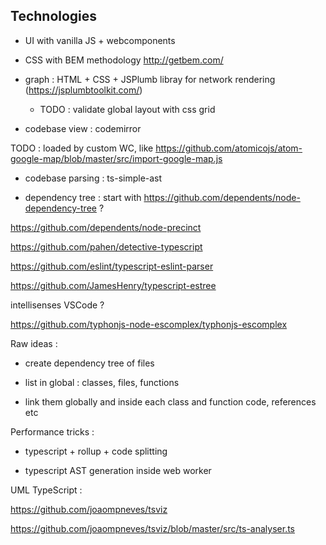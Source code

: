 ## Technologies

-   UI with vanilla JS + webcomponents

-   CSS with BEM methodology http://getbem.com/

-   graph : HTML + CSS + JSPlumb libray for network rendering (https://jsplumbtoolkit.com/)

    -   TODO : validate global layout with css grid

-   codebase view : codemirror

TODO : loaded by custom WC, like https://github.com/atomicojs/atom-google-map/blob/master/src/import-google-map.js

-   codebase parsing : ts-simple-ast

-   dependency tree : start with https://github.com/dependents/node-dependency-tree ?

https://github.com/dependents/node-precinct

https://github.com/pahen/detective-typescript

https://github.com/eslint/typescript-eslint-parser

https://github.com/JamesHenry/typescript-estree

intellisenses VSCode ?

https://github.com/typhonjs-node-escomplex/typhonjs-escomplex

Raw ideas :

-   create dependency tree of files

-   list in global : classes, files, functions

-   link them globally and inside each class and function code, references etc

Performance tricks :

-   typescript + rollup + code splitting

-   typescript AST generation inside web worker

UML TypeScript :

https://github.com/joaompneves/tsviz

https://github.com/joaompneves/tsviz/blob/master/src/ts-analyser.ts